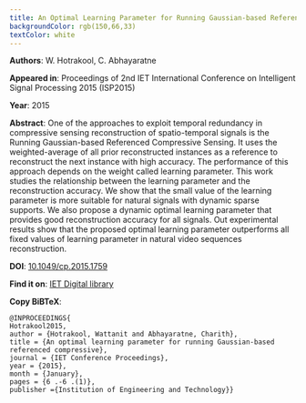 ```yaml
---
title: An Optimal Learning Parameter for Running Gaussian-based Referenced Compressive Sensing
backgroundColor: rgb(150,66,33)
textColor: white
---
```


**Authors**: W. Hotrakool, C. Abhayaratne

**Appeared in**: Proceedings of 2nd IET International Conference on Intelligent Signal Processing 2015 (ISP2015)

**Year**: 2015

**Abstract**: One of the approaches to exploit temporal redundancy in compressive sensing reconstruction of spatio-temporal signals is the Running Gaussian-based Referenced Compressive Sensing. It uses the weighted-average of all prior reconstructed instances as a reference to reconstruct the next instance with high accuracy. The performance of this approach depends on the weight called learning parameter. This work studies the relationship between the learning parameter and the reconstruction accuracy. We show that the small value of the learning parameter is more suitable for natural signals with dynamic sparse supports. We also propose a dynamic optimal learning parameter that provides good reconstruction accuracy for all signals. Out experimental results show that the proposed optimal learning parameter outperforms all fixed values of learning parameter in natural video sequences reconstruction.

**DOI**: [10.1049/cp.2015.1759](http://dx.doi.org/10.1049/cp.2015.1759)

**Find it on**: [IET Digital library](http://digital-library.theiet.org/content/conferences/10.1049/cp.2015.1759)

**Copy BiBTeX**:

```
@INPROCEEDINGS{
Hotrakool2015,
author = {Hotrakool, Wattanit and Abhayaratne, Charith},
title = {An optimal learning parameter for running Gaussian-based referenced compressive},
journal = {IET Conference Proceedings},
year = {2015},
month = {January},
pages = {6 .-6 .(1)},
publisher ={Institution of Engineering and Technology}}
```
